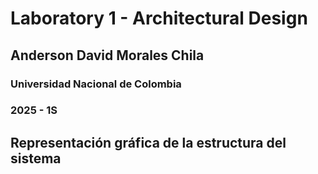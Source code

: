 # Laboratory 1 - Architectural Design

## Anderson David Morales Chila
### Universidad Nacional de Colombia
### 2025 - 1S

## Representación gráfica de la estructura del sistema
